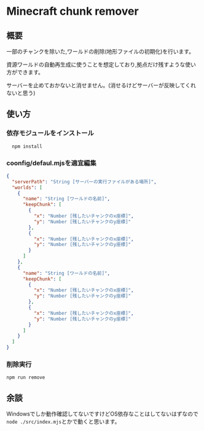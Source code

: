 # Minecraft chunk remover

## 概要
一部のチャンクを除いた,ワールドの削除(地形ファイルの初期化)を行います。

資源ワールドの自動再生成に使うことを想定しており,拠点だけ残すような使い方ができます。

サーバーを止めておかないと消せません。(消せるけどサーバーが反映してくれないと思う)
## 使い方

### 依存モジュールをインストール
```shell
  npm install
```
### coonfig/defaul.mjsを適宜編集
```json
{
  "serverPath": "String [サーバーの実行ファイルがある場所]",
  "worlds": [
    {
      "name": "String [ワールドの名前]",
      "keepChunk": [
        {
          "x": "Number [残したいチャンクのx座標]",
          "y": "Number [残したいチャンクのy座標]"
        },
        {
          "x": "Number [残したいチャンクのx座標]",
          "y": "Number [残したいチャンクのy座標]"
        }
      ]
    },
    {
      "name": "String [ワールドの名前]",
      "keepChunk": [
        {
          "x": "Number [残したいチャンクのx座標]",
          "y": "Number [残したいチャンクのy座標]"
        },
        {
          "x": "Number [残したいチャンクのx座標]",
          "y": "Number [残したいチャンクのy座標]"
        }
      ]
    }
  ]
}
```
### 削除実行
`npm run remove`

## 余談
Windowsでしか動作確認してないですけどOS依存なことはしてないはずなので`node ./src/index.mjs`とかで動くと思います。
